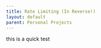 ```yaml
---
title: Rate Limiting (In Reverse!)
layout: default
parent: Personal Projects
---
```


this is a quick test